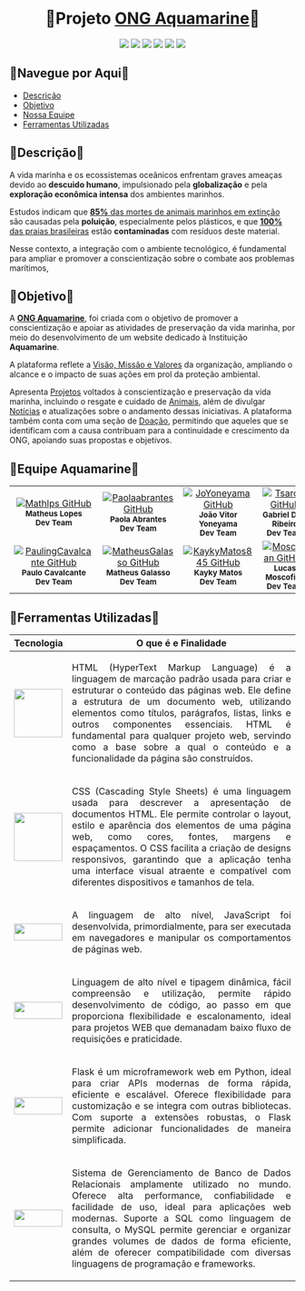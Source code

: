 <h1 align="center">🪼Projeto <a href="https://aquamarine-ext.vercel.app/">ONG Aquamarine</a>🌊</h1>
  <html>
        <head></head>
        <body>
          <p align="center">
            <img src="https://img.shields.io/badge/html5-%23E34F26.svg?style=for-the-badge&logo=html5&logoColor=white">
            <img src="https://img.shields.io/badge/css3-%231572B6.svg?style=for-the-badge&logo=css3&logoColor=white">
            <img src="https://img.shields.io/badge/javascript-%23323330.svg?style=for-the-badge&logo=javascript&logoColor=%23F7DF1E">  
            <img src="https://img.shields.io/badge/python-3670A0?style=for-the-badge&logo=python&logoColor=ffdd54">
            <img src="https://img.shields.io/badge/flask-%23000.svg?style=for-the-badge&logo=flask&logoColor=white">
            <img src="https://img.shields.io/badge/mysql-4479A1.svg?style=for-the-badge&logo=mysql&logoColor=white">
          </p>  
        </body>
        

<h2>🛶Navegue por Aqui🛶</h2>

   <ul>
    <li><a href="#descrição">Descrição</a></li>
    <li><a href="#objetivo">Objetivo</a></li>
    <li><a href="#equipe-aquamarine">Nossa Equipe</a></li>
    <li><a href="#ferramentas-utilizadas">Ferramentas Utilizadas</a></li>
  </ul>

  
<h2>🐳Descrição🐳</h2>

A vida marinha e os ecossistemas oceânicos enfrentam graves ameaças devido ao **descuido humano**, impulsionado pela **globalização** e pela **exploração econômica intensa** dos ambientes marinhos. 

Estudos indicam que [**85%** das mortes de animais marinhos em extinção](https://brasil.oceana.org/comunicados/plastico-mata-1-em-cada-10-animais-marinhos-no-brasil-2/) são causadas pela **poluição**, especialmente pelos plásticos, e que [**100%** das praias brasileiras](https://seashepherd.org.br/raio-x-dos-residuos/) estão **contaminadas** com resíduos deste material.

Nesse contexto, a integração com o ambiente tecnológico, é fundamental para ampliar e promover a conscientização sobre o combate aos problemas marítimos, 


<h2>🐚Objetivo🐚</h2>

A **[ONG Aquamarine](https://aquamarine-ext.vercel.app/)**, foi criada com o objetivo de promover a conscientização e apoiar as atividades de preservação da vida marinha, por meio do desenvolvimento de um website dedicado à Instituição **Aquamarine**.

A plataforma reflete a [Visão, Missão e Valores](https://aquamarine-ext.vercel.app/Client/Pages/sobreNos.html) da organização, ampliando o alcance e o impacto de suas ações em prol da proteção ambiental. 

Apresenta [Projetos](https://aquamarine-ext.vercel.app/Client/Pages/projetos.html) voltados à conscientização e preservação da vida marinha, incluindo o resgate e cuidado de [Animais](https://aquamarine-ext.vercel.app/Client/Pages/projetos.html), além de divulgar [Notícias](https://aquamarine-ext.vercel.app/Client/Pages/Noticias.html) e atualizações sobre o andamento dessas iniciativas. A plataforma também conta com uma seção de [Doação](https://aquamarine-ext.vercel.app/Client/Pages/doacao.html), permitindo que aqueles que se identificam com a causa contribuam para a continuidade e crescimento da ONG, apoiando suas propostas e objetivos.


<h2>🤿Equipe Aquamarine🤿</h2>

<table align="center">
  <tr>
    <td align="center">
      <a href="https://github.com/Mathlps">
        <img src="https://img.shields.io/badge/github-Mathlps-blue?style=plastic&logo=github&logoColor=white&labelColor=gray&color=blue" alt="Mathlps GitHub">
      </a><br />
      <sub><b>Matheus Lopes</b></sub><br />
      <sub><b>Dev Team</b></sub>
    </td>
    <td align="center">
      <a href="https://github.com/paolaabrantes">
        <img src="https://img.shields.io/badge/github-Paolaabrantes-blue?style=plastic&logo=github&logoColor=white&labelColor=gray&color=blue" alt="Paolaabrantes GitHub">
      </a><br />
      <sub><b>Paola Abrantes</b></sub><br />
      <sub><b>Dev Team</b></sub>
    </td>
    <td align="center">
      <a href="https://github.com/JoYoneyama">
        <img src="https://img.shields.io/badge/JoYoneyama-github?style=flat&logo=github&logoColor=white&label=github&labelColor=gray&color=blue" alt="JoYoneyama GitHub">
      </a><br />
      <sub><b>João Vitor Yoneyama</b></sub><br />
      <sub><b>Dev Team</b></sub>
    </td>
    <td align="center">
      <a href="https://github.com/Tsarco">
        <img src="https://img.shields.io/badge/github-Tsarco-blue?style=plastic&logo=github&logoColor=white&labelColor=gray&color=blue" alt="Tsarco GitHub">
      </a><br />
      <sub><b>Gabriel Dias Ribeiro</b></sub><br />
      <sub><b>Dev Team</b></sub>
    </td>
  </tr>
  <tr>
    <td align="center">
      <a href="https://github.com/PaulingCavalcante">
        <img src="https://img.shields.io/badge/github-PaulingCavalcante-blue?style=plastic&logo=github&logoColor=white&labelColor=gray&color=blue" alt="PaulingCavalcante GitHub">
      </a><br />
      <sub><b>Paulo Cavalcante</b></sub><br />
      <sub><b>Dev Team</b></sub>
    </td>
    <td align="center">
      <a href="https://github.com/MatheusGalasso">
        <img src="https://img.shields.io/badge/github-MatheusGalasso-blue?style=plastic&logo=github&logoColor=white&labelColor=gray&color=blue" alt="MatheusGalasso GitHub">
      </a><br />
      <sub><b>Matheus Galasso</b></sub><br />
      <sub><b>Dev Team</b></sub>
    </td>
    <td align="center">
      <a href="https://github.com/KaykyMatos845">
        <img src="https://img.shields.io/badge/github-KaykyMatos845-blue?style=plastic&logo=github&logoColor=white&labelColor=gray&color=blue" alt="KaykyMatos845 GitHub">
      </a><br />
      <sub><b>Kayky Matos</b></sub><br />
      <sub><b>Dev Team</b></sub>
    </td>
    <td align="center">
      <a href="https://github.com/Moscofian">
        <img src="https://img.shields.io/badge/Moscofian-github?style=flat&logo=github&logoColor=white&label=github&labelColor=gray&color=blue" alt="Moscofian GitHub">
      </a><br />
      <sub><b>Lucas Moscofian</b></sub><br />
      <sub><b>Dev Team</b></sub>
    </td>
  </tr>
</table>


<h2>🧭Ferramentas Utilizadas🧭</h2>

  Tecnologia|O que é e Finalidade
  ----------|---------
  <img src="https://img.shields.io/badge/html5-%23E34F26.svg?style=for-the-badge&logo=html5&logoColor=white" width= "85px" heigth="30px"> | <p align="justify">HTML (HyperText Markup Language) é a linguagem de marcação padrão usada para criar e estruturar o conteúdo das páginas web. Ele define a estrutura de um documento web, utilizando elementos como títulos, parágrafos, listas, links e outros componentes essenciais. HTML é fundamental para qualquer projeto web, servindo como a base sobre a qual o conteúdo e a funcionalidade da página são construídos.</p>
  <img src="https://img.shields.io/badge/css3-%231572B6.svg?style=for-the-badge&logo=css3&logoColor=white" width= "85px" heigth="30px"> | <p align="justify">CSS (Cascading Style Sheets) é uma linguagem usada para descrever a apresentação de documentos HTML. Ele permite controlar o layout, estilo e aparência dos elementos de uma página web, como cores, fontes, margens e espaçamentos. O CSS facilita a criação de designs responsivos, garantindo que a aplicação tenha uma interface visual atraente e compatível com diferentes dispositivos e tamanhos de tela.</p>
  <img src="https://img.shields.io/badge/JavaScript-F7DF1E?style=for-the-badge&logo=javascript&logoColor=black" width = "85px" height="30px"> | <p align = "justify">A linguagem de alto nível, JavaScript foi desenvolvida, primordialmente, para ser executada em navegadores e manipular os comportamentos de páginas web.</p>
  <img src="https://img.shields.io/badge/python-3670A0?style=for-the-badge&logo=python&logoColor=ffdd54" width = "85px" height="30px"> | <p align = "justify">Linguagem de alto nível e tipagem dinâmica, fácil compreensão e utilização, permite rápido desenvolvimento de código, ao passo em que proporciona flexibilidade e escalonamento, ideal para projetos WEB que demanadam baixo fluxo de requisições e praticidade.</p>
  <img src="https://img.shields.io/badge/flask-%23000.svg?style=for-the-badge&logo=flask&logoColor=white" width = "85px" height="30px"> | <p align = "justify">Flask é um microframework web em Python, ideal para criar APIs modernas de forma rápida, eficiente e escalável. Oferece flexibilidade para customização e se integra com outras bibliotecas. Com suporte a extensões robustas, o Flask permite adicionar funcionalidades de maneira simplificada.</p>  
  <img src="https://img.shields.io/badge/mysql-4479A1.svg?style=for-the-badge&logo=mysql&logoColor=white" width = "85px" height="30px"> | <p align = "justify">Sistema de Gerenciamento de Banco de Dados Relacionais amplamente utilizado no mundo. Oferece alta performance, confiabilidade e facilidade de uso, ideal para aplicações web modernas. Suporte a SQL como linguagem de consulta, o MySQL permite gerenciar e organizar grandes volumes de dados de forma eficiente, além de oferecer compatibilidade com diversas linguagens de programação e frameworks.</p>
